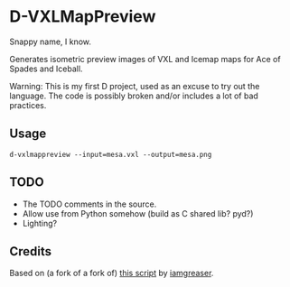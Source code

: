 D-VXLMapPreview
===============

Snappy name, I know.

Generates isometric preview images of VXL and Icemap maps for Ace of Spades and Iceball.

Warning: This is my first D project, used as an excuse to try out the language.
The code is possibly broken and/or includes a lot of bad practices.

Usage
----

    d-vxlmappreview --input=mesa.vxl --output=mesa.png

TODO
----

 * The TODO comments in the source.
 * Allow use from Python somehow (build as C shared lib? pyd?)
 * Lighting?


Credits
-------

Based on (a fork of a fork of) [this script](https://gist.github.com/iamgreaser/4709760) by [iamgreaser](https://github.com/iamgreaser).